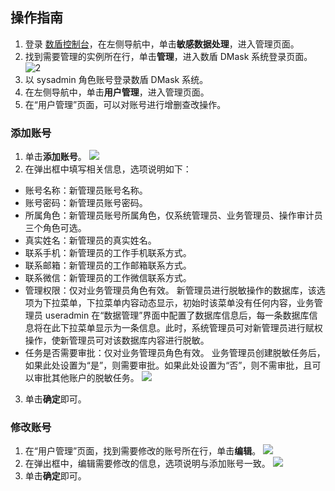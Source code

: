 ## 操作指南
1. 登录 [数盾控制台](https://console.cloud.tencent.com/cds)，在左侧导航中，单击**敏感数据处理**，进入管理页面。
2. 找到需要管理的实例所在行，单击**管理**，进入数盾 DMask 系统登录页面。
 ![2](https://main.qcloudimg.com/raw/5e61fe9aa155318c9dbfbae77fbc78ec.png)
3. 以 sysadmin 角色账号登录数盾 DMask 系统。
4. 在左侧导航中，单击**用户管理**，进入管理页面。
5. 在“用户管理”页面，可以对账号进行增删查改操作。

### 添加账号
1. 单击**添加账号**。
 ![](https://main.qcloudimg.com/raw/c0322f89bec582c7888aaccbfd73afcf.png)
2. 在弹出框中填写相关信息，选项说明如下：
 - 账号名称：新管理员账号名称。
 - 账号密码：新管理员账号密码。
 - 所属角色：新管理员账号所属角色，仅系统管理员、业务管理员、操作审计员三个角色可选。
 - 真实姓名：新管理员的真实姓名。
 - 联系手机：新管理员的工作手机联系方式。
 - 联系邮箱：新管理员的工作邮箱联系方式。
 - 联系微信：新管理员的工作微信联系方式。
 - 管理权限：仅对业务管理员角色有效。
新管理员进行脱敏操作的数据库，该选项为下拉菜单，下拉菜单内容动态显示，初始时该菜单没有任何内容，业务管理员 useradmin 在“数据管理”界面中配置了数据库信息后，每一条数据库信息将在此下拉菜单显示为一条信息。此时，系统管理员可对新管理员进行赋权操作，使新管理员可对该数据库内容进行脱敏。
 - 任务是否需要审批：仅对业务管理员角色有效。
业务管理员创建脱敏任务后，如果此处设置为“是”，则需要审批。如果此处设置为“否”，则不需审批，且可以审批其他账户的脱敏任务。
![](https://main.qcloudimg.com/raw/fc8829df4cbb20c6b3985ceb4037710a.png)
3. 单击**确定**即可。

### 修改账号
1. 在“用户管理”页面，找到需要修改的账号所在行，单击**编辑**。
 ![](https://main.qcloudimg.com/raw/e71848861d0639483809e40b96ac9dd7.png)
2. 在弹出框中，编辑需要修改的信息，选项说明与添加账号一致。
 ![](https://main.qcloudimg.com/raw/e65451859615bcf73703e8fca85df801.png)
3. 单击**确定**即可。

